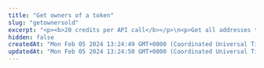 ```yaml
---
title: "Get owners of a token"
slug: "getownersold"
excerpt: "<p><b>20 credits per API call</b></p>\n<p>Get all addresses that own your favorite token (ERC-20, ERC-721 or ERC-1155)! Our API lets you search for all token owners on:</p>\n<ul>\n<li>Celo - celo / celo-testnet</li>\n<li>Ethereum - ethereum / ethereum-sepolia</li>\n<li>BNB (Binance) Smart Chain - bsc / bsc-testnet</li>\n<li>Polygon - polygon / polygon-mumbai</li>\n<li>Horizen EON - eon-mainnet</li>\n<li>Chiliz - chiliz-mainnet</li>\n</ul>\n<p>To get started:</p>\n<ul>\n<li>Provide a chain name and address of any fungible token, NFT or multitoken collection. Our API will return a list of addresses of all of their owners.</li>\n<li>You can also get an owner of a specific NFT by specifying <code>tokenId</code>. In case of multitoken, result is an array of addresses.</li>\n</ul>"
hidden: false
createdAt: "Mon Feb 05 2024 13:24:49 GMT+0000 (Coordinated Universal Time)"
updatedAt: "Mon Feb 05 2024 13:24:50 GMT+0000 (Coordinated Universal Time)"
---
```

